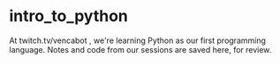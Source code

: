 # intro_to_python
At twitch.tv/vencabot , we're learning Python as our first programming language. Notes and code from our sessions are saved here, for review.
